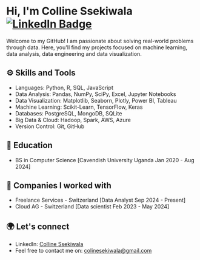 
<div >
  <h1>Hi, I'm Colline Ssekiwala   <a href="https://www.linkedin.com/in/colline-ssekiwala/">
    <img src="https://img.shields.io/badge/LinkedIn-blue?style=for-the-badge&logo=linkedin&logoColor=white" alt="LinkedIn Badge"/>
  </a></h1> 
   <p>
     Welcome to my GitHub! I am passionate about solving real-world problems through data. Here, you'll find my projects focused on machine learning, data analysis, data engineering and data visualization.
  </p> 
</div>
<h2>⚙️ Skills and Tools</h2>
<ul>
  <li>Languages: Python, R, SQL, JavaScript</li>
  <li>Data Analysis: Pandas, NumPy, SciPy, Excel, Jupyter Notebooks</li>
  <li>Data Visualization: Matplotlib, Seaborn, Plotly, Power BI, Tableau</li>
  <li>Machine Learning: Scikit-Learn, TensorFlow, Keras</li>
  <li>Databases: PostgreSQL, MongoDB, SQLite</li>
  <li>Big Data & Cloud: Hadoop, Spark, AWS, Azure</li>
  <li>Version Control: Git, GitHub</li>
</ul>
<h2>🏫 Education </h2>
<div>
  <ul>
     <li>BS in Computer Science [Cavendish University Uganda Jan 2020 - Aug 2024]</li>
  </ul>
</div>
<div>
  <h2>🏢 Companies I worked with </h2>
  <ul>
     <li>Freelance Services - Switzerland [Data Analyst Sep 2024 - Present]</li>
    <li>Cloud AG - Switzerland [Data scientist Feb 2023 - May 2024]</li>
  </ul>
</div> 
<h2>🌍 Let's connect</h2>
<div>
  <ul>
    <li>LinkedIn: <a href="https://www.linkedin.com/in/colline-ssekiwala/">Colline Ssekiwala</a></li>
    <li>Feel free to contact me on: <a href="mailto:colinesekiwala@gmail.com">colinesekiwala@gmail.com</a></li>
  </ul>
</div>


  
  
